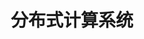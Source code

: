 ---
title: 分布式计算系统
preamble: |
    ``` {=latex}
    % Overwrite \begin{figure}[htbp] with \begin{figure}[H]
    \let\origfigure=\figure
    \let\endorigfigure=\endfigure
    \renewenvironment{figure}[1][]{%
    \origfigure[H]
    }{%
    \endorigfigure
    }
    ```
...